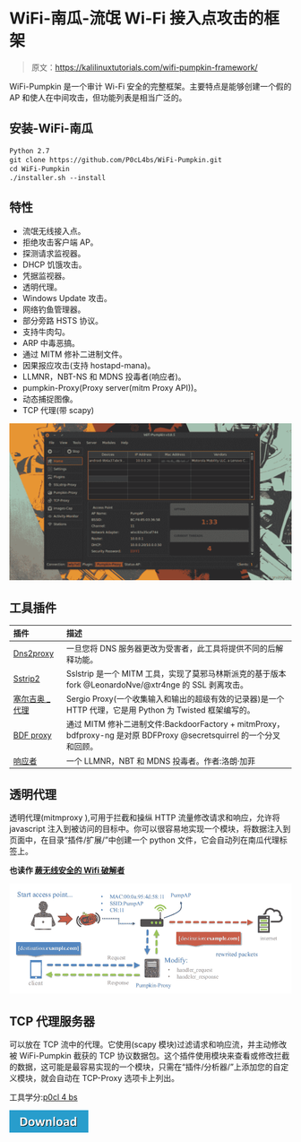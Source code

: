 # WiFi-南瓜-流氓 Wi-Fi 接入点攻击的框架

> 原文：<https://kalilinuxtutorials.com/wifi-pumpkin-framework/>

WiFi-Pumpkin 是一个审计 Wi-Fi 安全的完整框架。主要特点是能够创建一个假的 AP 和使人在中间攻击，但功能列表是相当广泛的。

## **安装-WiFi-南瓜**

```
Python 2.7
git clone https://github.com/P0cL4bs/WiFi-Pumpkin.git
cd WiFi-Pumpkin
./installer.sh --install
```

## **特性**

*   流氓无线接入点。
*   拒绝攻击客户端 AP。
*   探测请求监视器。
*   DHCP 饥饿攻击。
*   凭据监视器。
*   透明代理。
*   Windows Update 攻击。
*   网络钓鱼管理器。
*   部分旁路 HSTS 协议。
*   支持牛肉勾。
*   ARP 中毒恶搞。
*   通过 MITM 修补二进制文件。
*   因果报应攻击(支持 hostapd-mana)。
*   LLMNR，NBT-NS 和 MDNS 投毒者(响应者)。
*   pumpkin-Proxy(Proxy server(mitm Proxy API))。
*   动态捕捉图像。
*   TCP 代理(带 scapy)

![WiFi-Pumpkin](img//46f5c67ee7c866772968926761e0d930.png)

## **工具插件**

| 插件 | 描述 |
| :-- | :-- |
| [Dns2proxy](https://github.com/LeonardoNve/dns2proxy) | 一旦您将 DNS 服务器更改为受害者，此工具将提供不同的后解释功能。 |
| [Sstrip2](https://github.com/LeonardoNve/sslstrip2) | Sslstrip 是一个 MITM 工具，实现了莫邪马林斯派克的基于版本 fork @LeonardoNve/@xtr4nge 的 SSL 剥离攻击。 |
| [塞尔吉奥 _ 代理](https://github.com/supernothing/sergio-proxy) | Sergio Proxy(一个收集输入和输出的超级有效的记录器)是一个 HTTP 代理，它是用 Python 为 Twisted 框架编写的。 |
| [BDF proxy](https://github.com/davinerd/BDFProxy-ng) | 通过 MITM 修补二进制文件:BackdoorFactory + mitmProxy，bdfproxy-ng 是对原 BDFProxy @secretsquirrel 的一个分叉和回顾。 |
| [响应者](https://github.com/lgandx/Responder) | 一个 LLMNR，NBT 和 MDNS 投毒者。作者:洛朗·加菲 |

## **透明代理**

透明代理(mitmproxy ),可用于拦截和操纵 HTTP 流量修改请求和响应，允许将 javascript 注入到被访问的目标中。你可以很容易地实现一个模块，将数据注入到页面中，在目录“插件/扩展/”中创建一个 python 文件，它会自动列在南瓜代理标签上。

**也读作 [蕨无线安全的 Wifi 破解者](http://kalilinuxtutorials.com/fern-wifi-cracker/)**

![](img//b092766b762dceb1865225363630c93b.png)

## **TCP 代理服务器**

可以放在 TCP 流中的代理。它使用(scapy 模块)过滤请求和响应流，并主动修改被 WiFi-Pumpkin 截获的 TCP 协议数据包。这个插件使用模块来查看或修改拦截的数据，这可能是最容易实现的一个模块，只需在“插件/分析器/”上添加您的自定义模块，就会自动在 TCP-Proxy 选项卡上列出。

工具学分:[p0cl 4 bs](https://github.com/P0cL4bs)

 [![](img//a51de913dc60eee505c4a68651ee8e4d.png)](https://github.com/P0cL4bs/WiFi-Pumpkin)